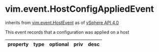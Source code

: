 vim.event.HostConfigAppliedEvent
================================
inherits from [vim.event.HostEvent](docs/vim.event.HostEvent.md)
as of [vSphere API 4.0](vim.version.md#vim.version.version5)


This event records that a configuration was applied on a host

| property | type | optional | priv | desc |
|:---------|:-----|:---------|:-----|:-----|


